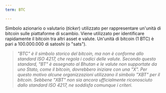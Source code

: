 ```yaml
---
term: BTC

---
```

Simbolo azionario o valutario (*ticker*) utilizzato per rappresentare un'unità di bitcoin sulle piattaforme di scambio. Viene utilizzato per identificare rapidamente il bitcoin tra altri asset e valute. Un'unità di bitcoin (1 BTC) è pari a 100.000.000 di satoshi (o "sats").

> *"BTC" è il simbolo storico del bitcoin, ma non è conforme allo standard ISO 4217, che regola i codici delle valute. Secondo questo standard, "BT" è assegnato al Bhutan e le valute non supportate da uno Stato, come il bitcoin, dovrebbero iniziare con una "X". Per questo motivo alcune organizzazioni utilizzano il simbolo "XBT" per il bitcoin. Sebbene "XBT" non sia ancora ufficialmente riconosciuto dallo standard ISO 4217, ne soddisfa comunque i criteri.*